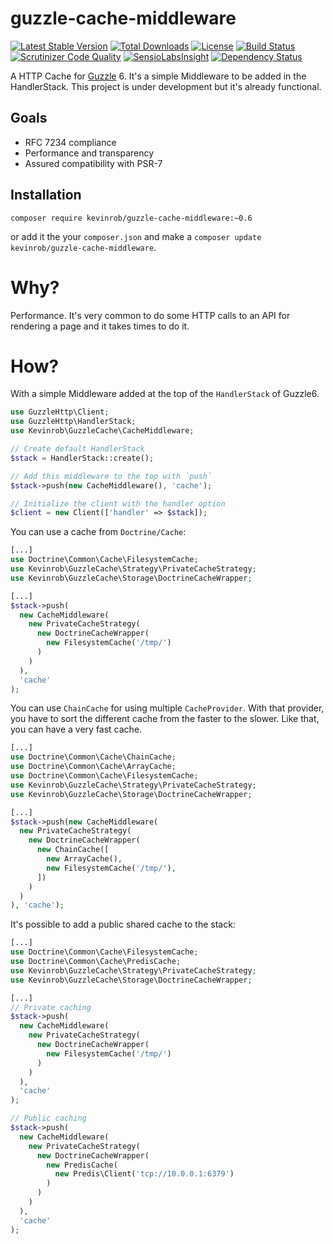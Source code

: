 # guzzle-cache-middleware

[![Latest Stable Version](https://poser.pugx.org/kevinrob/guzzle-cache-middleware/v/stable)](https://packagist.org/packages/kevinrob/guzzle-cache-middleware) [![Total Downloads](https://poser.pugx.org/kevinrob/guzzle-cache-middleware/downloads)](https://packagist.org/packages/kevinrob/guzzle-cache-middleware) [![License](https://poser.pugx.org/kevinrob/guzzle-cache-middleware/license)](https://packagist.org/packages/kevinrob/guzzle-cache-middleware) [![Build Status](https://travis-ci.org/Kevinrob/guzzle-cache-middleware.svg)](https://travis-ci.org/Kevinrob/guzzle-cache-middleware)  
[![Scrutinizer Code Quality](https://scrutinizer-ci.com/g/Kevinrob/guzzle-cache-middleware/badges/quality-score.png?b=master)](https://scrutinizer-ci.com/g/Kevinrob/guzzle-cache-middleware/?branch=master) [![SensioLabsInsight](https://insight.sensiolabs.com/projects/077ec9d6-9362-43be-83c9-cf1db2c9c802/mini.png)](https://insight.sensiolabs.com/projects/077ec9d6-9362-43be-83c9-cf1db2c9c802) [![Dependency Status](https://www.versioneye.com/php/kevinrob:guzzle-cache-middleware/badge.png)](https://www.versioneye.com/php/kevinrob:guzzle-cache-middleware)


A HTTP Cache for [Guzzle](https://github.com/guzzle/guzzle) 6. It's a simple Middleware to be added in the HandlerStack.
This project is under development but it's already functional.

## Goals
- RFC 7234 compliance
- Performance and transparency
- Assured compatibility with PSR-7

## Installation

`composer require kevinrob/guzzle-cache-middleware:~0.6`

or add it the your `composer.json` and make a `composer update kevinrob/guzzle-cache-middleware`.

# Why?
Performance. It's very common to do some HTTP calls to an API for rendering a page and it takes times to do it.

# How?
With a simple Middleware added at the top of the `HandlerStack` of Guzzle6.

```php
use GuzzleHttp\Client;
use GuzzleHttp\HandlerStack;
use Kevinrob\GuzzleCache\CacheMiddleware;

// Create default HandlerStack
$stack = HandlerStack::create();

// Add this middleware to the top with `push`
$stack->push(new CacheMiddleware(), 'cache');

// Initialize the client with the handler option
$client = new Client(['handler' => $stack]);
```

You can use a cache from `Doctrine/Cache`:
```php
[...]
use Doctrine\Common\Cache\FilesystemCache;
use Kevinrob\GuzzleCache\Strategy\PrivateCacheStrategy;
use Kevinrob\GuzzleCache\Storage\DoctrineCacheWrapper;

[...]
$stack->push(
  new CacheMiddleware(
    new PrivateCacheStrategy(
      new DoctrineCacheWrapper(
        new FilesystemCache('/tmp/')
      )
    )
  ), 
  'cache'
);
```

You can use `ChainCache` for using multiple `CacheProvider`. With that provider, you have to sort the different cache from the faster to the slower. Like that, you can have a very fast cache.
```php
[...]
use Doctrine\Common\Cache\ChainCache;
use Doctrine\Common\Cache\ArrayCache;
use Doctrine\Common\Cache\FilesystemCache;
use Kevinrob\GuzzleCache\Strategy\PrivateCacheStrategy;
use Kevinrob\GuzzleCache\Storage\DoctrineCacheWrapper;

[...]
$stack->push(new CacheMiddleware(
  new PrivateCacheStrategy(
    new DoctrineCacheWrapper(
      new ChainCache([
        new ArrayCache(),
        new FilesystemCache('/tmp/'),
      ])
    )
  )
), 'cache');
```

It's possible to add a public shared cache to the stack:
```php
[...]
use Doctrine\Common\Cache\FilesystemCache;
use Doctrine\Common\Cache\PredisCache;
use Kevinrob\GuzzleCache\Strategy\PrivateCacheStrategy;
use Kevinrob\GuzzleCache\Storage\DoctrineCacheWrapper;

[...]
// Private caching
$stack->push(
  new CacheMiddleware(
    new PrivateCacheStrategy(
      new DoctrineCacheWrapper(
        new FilesystemCache('/tmp/')
      )
    )
  ), 
  'cache'
);

// Public caching
$stack->push(
  new CacheMiddleware(
    new PrivateCacheStrategy(
      new DoctrineCacheWrapper(
        new PredisCache(
          new Predis\Client('tcp://10.0.0.1:6379')
        )
      )
    )
  ), 
  'cache'
);
```